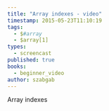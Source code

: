 ```yaml
---
title: "Array indexes - video"
timestamp: 2015-05-23T11:10:19
tags:
  - $#array
  - $array[1]
types:
  - screencast
published: true
books:
  - beginner_video
author: szabgab
---
```



Array indexes


<slidecast file="beginner-perl/array-indexes" youtube="HbgBwnPPxPo" />

